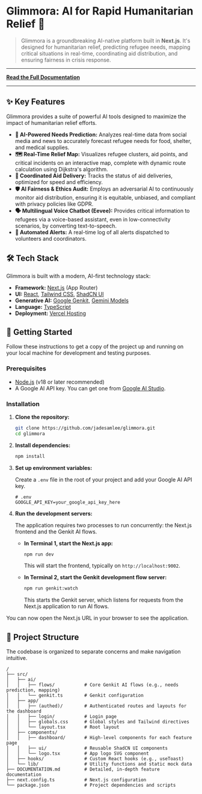 # Glimmora: AI for Rapid Humanitarian Relief 🧡

> Glimmora is a groundbreaking AI-native platform built in **Next.js**. It's designed for humanitarian relief, predicting refugee needs, mapping critical situations in real-time, coordinating aid distribution, and ensuring fairness in crisis response.

---

**[Read the Full Documentation](./DOCUMENTATION.md)**

---

## ✨ Key Features

Glimmora provides a suite of powerful AI tools designed to maximize the impact of humanitarian relief efforts.

-   **🤖 AI-Powered Needs Prediction:** Analyzes real-time data from social media and news to accurately forecast refugee needs for food, shelter, and medical supplies.
-   **🗺️ Real-Time Relief Map:** Visualizes refugee clusters, aid points, and critical incidents on an interactive map, complete with dynamic route calculation using Dijkstra's algorithm.
-   **🚚 Coordinated Aid Delivery:** Tracks the status of aid deliveries, optimized for speed and efficiency.
-   **🛡️ AI Fairness & Ethics Audit:** Employs an adversarial AI to continuously monitor aid distribution, ensuring it is equitable, unbiased, and compliant with privacy policies like GDPR.
-   **🗣️ Multilingual Voice Chatbot (Eevee):** Provides critical information to refugees via a voice-based assistant, even in low-connectivity scenarios, by converting text-to-speech.
-   **🚨 Automated Alerts:** A real-time log of all alerts dispatched to volunteers and coordinators.

## 🛠️ Tech Stack

Glimmora is built with a modern, AI-first technology stack:

-   **Framework:** [Next.js](https://nextjs.org/) (App Router)
-   **UI:** [React](https://reactjs.org/), [Tailwind CSS](https://tailwindcss.com/), [ShadCN UI](https://ui.shadcn.com/)
-   **Generative AI:** [Google Genkit](https://firebase.google.com/docs/genkit), [Gemini Models](https://deepmind.google/technologies/gemini/)
-   **Language:** [TypeScript](https://www.typescriptlang.org/)
-   **Deployment:** [Vercel Hosting](https://vercel.com/)

## 🚀 Getting Started

Follow these instructions to get a copy of the project up and running on your local machine for development and testing purposes.

### Prerequisites

-   [Node.js](https://nodejs.org/) (v18 or later recommended)
-   A Google AI API key. You can get one from [Google AI Studio](https://aistudio.google.com/app/apikey).

### Installation

1.  **Clone the repository:**
    ```bash
    git clone https://github.com/jadesamlee/glimmora.git
    cd glimmora
    ```

2.  **Install dependencies:**
    ```bash
    npm install
    ```

3.  **Set up environment variables:**

    Create a `.env` file in the root of your project and add your Google AI API key.

    ```env
    # .env
    GOOGLE_API_KEY=your_google_api_key_here
    ```

4.  **Run the development servers:**

    The application requires two processes to run concurrently: the Next.js frontend and the Genkit AI flows.

    -   **In Terminal 1, start the Next.js app:**
        ```bash
        npm run dev
        ```
        This will start the frontend, typically on `http://localhost:9002`.

    -   **In Terminal 2, start the Genkit development flow server:**
        ```bash
        npm run genkit:watch
        ```
        This starts the Genkit server, which listens for requests from the Next.js application to run AI flows.

You can now open the Next.js URL in your browser to see the application.

## 📂 Project Structure

The codebase is organized to separate concerns and make navigation intuitive.

```
/
├── src/
│   ├── ai/
│   │   ├── flows/           # Core Genkit AI flows (e.g., needs prediction, mapping)
│   │   └── genkit.ts        # Genkit configuration
│   ├── app/
│   │   ├── (authed)/        # Authenticated routes and layouts for the dashboard
│   │   ├── login/           # Login page
│   │   ├── globals.css      # Global styles and Tailwind directives
│   │   └── layout.tsx       # Root layout
│   ├── components/
│   │   ├── dashboard/       # High-level components for each feature page
│   │   ├── ui/              # Reusable ShadCN UI components
│   │   └── logo.tsx         # App logo SVG component
│   ├── hooks/               # Custom React hooks (e.g., useToast)
│   └── lib/                 # Utility functions and static mock data
├── DOCUMENTATION.md         # Detailed, in-depth feature documentation
├── next.config.ts           # Next.js configuration
└── package.json             # Project dependencies and scripts
```

